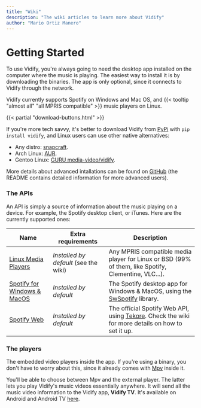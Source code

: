 ```yaml
---
title: "Wiki"
description: "The wiki articles to learn more about Vidify"
author: "Mario Ortiz Manero"
---
```


# Getting Started

To use Vidify, you're always going to need the desktop app installed on the computer where the music is playing. The easiest way to install it is by downloading the binaries. The app is only optional, since it connects to Vidify through the network.

Vidify currently supports Spotify on Windows and Mac OS, and {{< tooltip "almost all" "all MPRIS compatible" >}} music players on Linux.

{{< partial "download-buttons.html" >}}

If you're more tech savvy, it's better to download Vidify from [PyPi](https://pypi.org/project/vidify) with `pip install vidify`, and Linux users can use other native alternatives:
* Any distro: [snapcraft](https://snapcraft.io/vidify-qt).
* Arch Linux: [AUR](https://aur.archlinux.org/packages/vidify/).
* Gentoo Linux: [GURU media-video/vidify](https://gpo.zugaina.org/media-video/vidify).

More details about advanced intallations can be found on [GitHub](https://github.com/vidify/vidify#installation) (the README contains detailed information for more advanced users).

### The APIs
An API is simply a source of information about the music playing on a device. For example, the Spotify desktop client, or iTunes. Here are the currently supported ones:

| Name                                                          | Extra requirements                    | Description |
|---------------------------------------------------------------|---------------------------------------|-------------|
| [Linux Media Players](/wiki/linux-media-players)              | *Installed by default* (see the wiki) | Any MPRIS compatible media player for Linux or BSD (99% of them, like Spotify, Clementine, VLC...). |
| [Spotify for Windows & MacOS](/wiki/spotify-for-windows-and-macos) | *Installed by default*                | The Spotify desktop app for Windows & MacOS, using the [SwSpotify](https://github.com/SwagLyrics/SwSpotify) library. |
| [Spotify Web](/wiki/spotify-web-api)                          | *Installed by default*                | The official Spotify Web API, using [Tekore](https://github.com/felix-hilden/tekore). Check the wiki for more details on how to set it up. |

### The players
The embedded video players inside the app. If you're using a binary, you don't have to worry about this, since it already comes with [Mpv](https://mpv.io/) inside it.

You'll be able to choose between Mpv and the external player. The latter lets you play Vidify's music videos essentially anywhere. It will send all the music video information to the Vidify app, **Vidify TV**. It's available on Android and Android TV [here](https://play.google.com/store/apps/details?id=com.glowapps.vidify).
